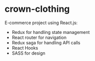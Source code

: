 # crown-clothing

E-commerce project using React.js:
  -	Redux for handling state management
  -	React router for navigation
  -	Redux saga for handling API calls
  -	React Hooks
  -	SASS for design
